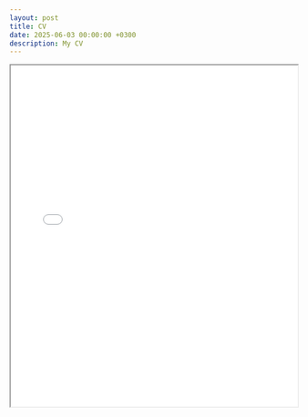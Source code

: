 ```yaml
---
layout: post
title: CV
date: 2025-06-03 00:00:00 +0300
description: My CV
---
```


<iframe src="{{ site.baseurl }}/assets/JamesMannCV.pdf" width="100%" height="600px"></iframe>